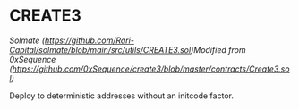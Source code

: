 # CREATE3

*Solmate (https://github.com/Rari-Capital/solmate/blob/main/src/utils/CREATE3.sol)Modified from 0xSequence (https://github.com/0xSequence/create3/blob/master/contracts/Create3.sol)*



Deploy to deterministic addresses without an initcode factor.





